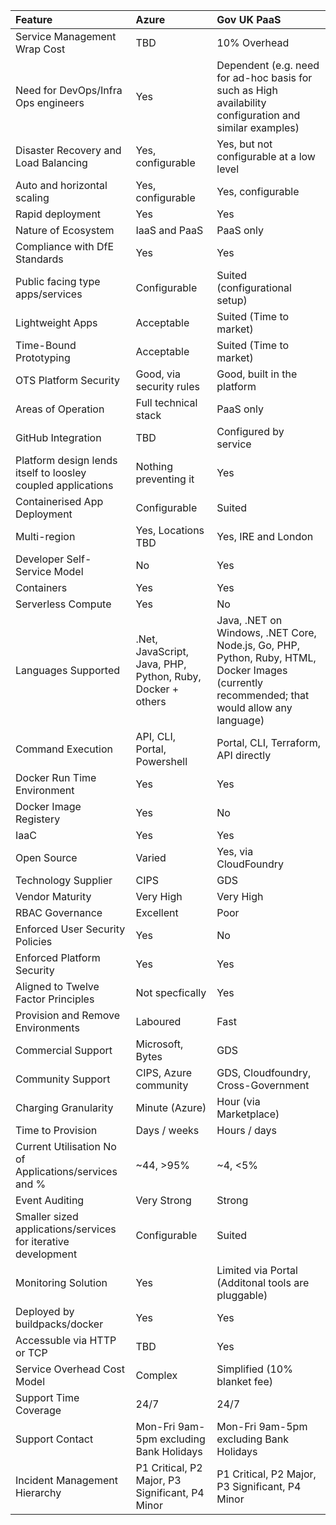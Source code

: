 | Feature  | Azure | Gov UK PaaS |
| :---         | :---         | :---         |
| Service Management Wrap Cost   | TBD | 10% Overhead    |
| Need for DevOps/Infra Ops engineers    | Yes       | Dependent (e.g. need for ad-hoc basis for such as High availability configuration and similar examples)      |
| Disaster Recovery and Load Balancing    | Yes, configurable       | Yes, but not configurable at a low level      |
| Auto and horizontal scaling    | Yes, configurable       | Yes, configurable      |
| Rapid deployment    | Yes       | Yes      |
| Nature of Ecosystem    | IaaS and PaaS       | PaaS only      |
| Compliance with DfE Standards    | Yes       | Yes      |
| Public facing type apps/services    | Configurable       | Suited (configurational setup)     |
| Lightweight Apps    | Acceptable       | Suited (Time to market)     |
| Time-Bound Prototyping    | Acceptable       | Suited (Time to market)      |
| OTS Platform Security    | Good, via security rules       | Good, built in the platform      |
| Areas of Operation    | Full technical stack       | PaaS only      |
| GitHub Integration    | TBD       | Configured by service      |
| Platform design lends itself to loosley coupled applications | Nothing preventing it       | Yes      |
| Containerised App Deployment  | Configurable       | Suited      |
| Multi-region    | Yes, Locations TBD       | Yes, IRE and London      |
| Developer Self-Service Model    | No       | Yes      |
| Containers    | Yes       | Yes      |
| Serverless Compute    | Yes       | No      |
| Languages Supported    | .Net, JavaScript, Java, PHP, Python, Ruby, Docker + others       | Java, .NET on Windows, .NET Core, Node.js, Go, PHP, Python, Ruby, HTML, Docker Images (currently recommended; that would allow any language)      |
| Command Execution    | API, CLI, Portal, Powershell       | Portal, CLI, Terraform, API directly      |
| Docker Run Time Environment    | Yes       | Yes      |
| Docker Image Registery    | Yes       | No      |
| IaaC    | Yes       | Yes      |
| Open Source    | Varied       | Yes, via CloudFoundry      |
| Technology Supplier    | CIPS       | GDS      |
| Vendor Maturity    | Very High       | Very High      |
| RBAC Governance    | Excellent       | Poor      |
| Enforced User Security Policies    | Yes       | No      |
| Enforced Platform Security    | Yes       | Yes      |
| Aligned to Twelve Factor Principles    | Not specfically       | Yes      |
| Provision and Remove Environments    | Laboured       | Fast      |
| Commercial Support    | Microsoft, Bytes       | GDS      |
| Community Support    | CIPS, Azure community       | GDS, Cloudfoundry, Cross-Government       |
| Charging Granularity    | Minute (Azure)       | Hour (via Marketplace)      |
| Time to Provision    | Days / weeks       | Hours / days      |
| Current Utilisation No of Applications/services and %    | ~44, >95%       | ~4, <5%      |
| Event Auditing    | Very Strong       | Strong      |
| Smaller sized applications/services for iterative development    | Configurable       | Suited      |
| Monitoring Solution   | Yes       | Limited via Portal (Additonal tools are pluggable)       |
| Deployed by buildpacks/docker    | Yes       | Yes      |
| Accessuble via HTTP or TCP    | TBD       | Yes      |
| Service Overhead Cost Model    | Complex       | Simplified (10% blanket fee)      |
| Support Time Coverage    | 24/7       | 24/7      |
| Support Contact     | Mon-Fri 9am-5pm excluding Bank Holidays       | Mon-Fri 9am-5pm excluding Bank Holidays      |
| Incident Management Hierarchy    | P1 Critical, P2 Major, P3 Significant, P4 Minor        | P1 Critical, P2 Major, P3 Significant, P4 Minor       |
